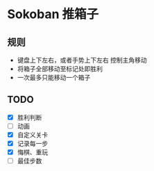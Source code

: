 # Sokoban 推箱子

## 规则
- 键盘上下左右，或者手势上下左右 控制主角移动
- 将箱子全部移动至标记处即胜利
- 一次最多只能移动一个箱子

## TODO
- [x] 胜利判断
- [ ] 动画
- [x] 自定义关卡
- [x] 记录每一步
- [x] 悔棋、重玩
- [ ] 最佳步数